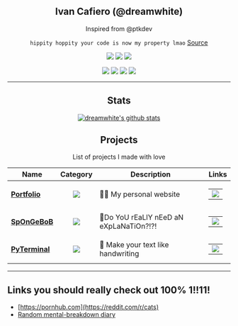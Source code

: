 <div align="center">

## Ivan Cafiero (@dreamwhite)

Inspired from @ptkdev

`hippity hoppity your code is now my property lmao` [Source](https://www.youtube.com/watch?v=tdhGiWqS-y4)



[![](https://img.shields.io/badge/OS-btw%20i%20use%20arch-informational?style=flat&logo=linux&logoColor=white&color=AC4142)](https://archlinux.org)
[![](https://img.shields.io/badge/Code-Python-informational?style=flat&logo=python&logoColor=white&color=AC4142)](https://python.org)
[![](https://img.shields.io/badge/Editor-VSCode-informational?style=flat&logo=visual-studio-code&logoColor=white&color=AC4142)](https://code.visualstudio.com/)

[![](https://img.shields.io/badge/-Facebook-informational?style=for-the-badge&logo=facebook&logoColor=white&color=3b5998)](https://facebook.com/dreamwhitedev)
[![](https://img.shields.io/badge/-Twitter-informational?style=for-the-badge&logo=twitter&logoColor=white&color=00aced)](https://twitter.com/dreamwhitedev)
[![](https://img.shields.io/badge/-Instagram-informational?style=for-the-badge&logo=instagram&logoColor=white&color=C13584)](https://instagram.com/dreamwhitedev)
[![](https://img.shields.io/badge/-Telegram-informational?style=for-the-badge&logo=telegram&logoColor=white&color=0088cc)](https://t.me/dreamwhitedev)

<hr>

## Stats

[![dreamwhite's github stats](https://github-readme-stats.vercel.app/api?username=dreamwhite)](https://github.com/anuraghazra/github-readme-stats)


## Projects

List of projects I made with love

| Name | Category | Description | Links |
| --- | :---: | --- | --- | 
| <a href="https://dreamwhite.github.io"><b>Portfolio</b></a> | [![](https://img.shields.io/badge/💻-%20Portfolio-informational?style=flat&logoColor=white&color=3498db)]() | 🧙‍♂️ My personal website | <table><tr><td> [![](https://img.shields.io/badge/-🌎-informational?style=flat&logoColor=black&color=white)](https://ptk.dev)  </td></tr></table> | 
| <a href="https://github.com/dreamwhite/SpOnGeBoB"><b>SpOnGeBoB</b></a> | [![](https://img.shields.io/badge/🔧-%20Tools-informational?style=flat&logoColor=white&color=9b59b6)]() | 🧽Do YoU rEaLlY nEeD aN eXpLaNaTiOn?!?! | <table><tr><td> [![](https://img.shields.io/badge/--informational?style=flat&logo=github&logoColor=black&color=white)](https://github.com/dreamwhite/SpOnGeBoB) </td></tr></table> | 
| <a href="https://github.com/dreamwhite/pyterminal"><b>PyTerminal</b></a> | [![](https://img.shields.io/badge/🔧-%20Tools-informational?style=flat&logoColor=white&color=9b59b6)]() | 🐍  Make your text like handwriting  | <table><tr><td> [![](https://img.shields.io/badge/--informational?style=flat&logo=github&logoColor=black&color=white)](https://github.com/dreamwhite/pyterminal) </td></tr></table> | 


<hr>
</div>

## Links you should really check out 100% 1!!11!

- [https://pornhub.com](https://reddit.com/r/cats)
- [Random mental-breakdown diary](https://t.me/weirdthingsofsdream)
